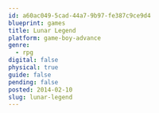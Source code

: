 ```yaml
---
id: a60ac049-5cad-44a7-9b97-fe387c9ce9d4
blueprint: games
title: Lunar Legend
platform: game-boy-advance
genre:
  - rpg
digital: false
physical: true
guide: false
pending: false
posted: 2014-02-10
slug: lunar-legend
---
```

